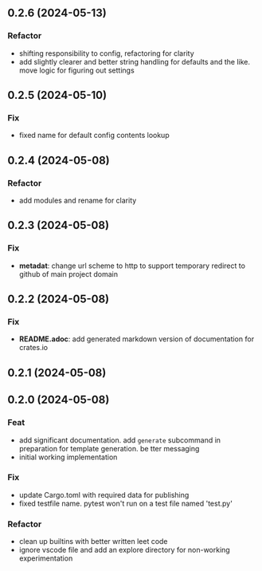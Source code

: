 ## 0.2.6 (2024-05-13)

### Refactor

- shifting responsibility to config, refactoring for clarity
- add slightly clearer and better string handling for defaults and the like.  move logic for figuring out settings

## 0.2.5 (2024-05-10)

### Fix

- fixed name for default config contents lookup

## 0.2.4 (2024-05-08)

### Refactor

- add modules and rename for clarity

## 0.2.3 (2024-05-08)

### Fix

- **metadat**: change url scheme to http to support temporary redirect to github of main project domain

## 0.2.2 (2024-05-08)

### Fix

- **README.adoc**: add generated markdown version of documentation for crates.io

## 0.2.1 (2024-05-08)

## 0.2.0 (2024-05-08)

### Feat

- add significant documentation. add `generate` subcommand in preparation for template generation. be tter messaging
- initial working implementation

### Fix

- update Cargo.toml with required data for publishing
- fixed testfile name. pytest won't run on a test file named 'test.py'

### Refactor

- clean up builtins with better written leet code
- ignore vscode file and add an explore directory for non-working experimentation
